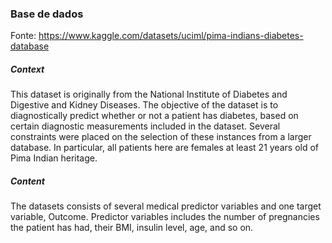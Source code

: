 ### Base de dados

Fonte: https://www.kaggle.com/datasets/uciml/pima-indians-diabetes-database

##### Context
This dataset is originally from the National Institute of Diabetes and Digestive and Kidney Diseases. The objective of the dataset is to diagnostically predict whether or not a patient has diabetes, based on certain diagnostic measurements included in the dataset. Several constraints were placed on the selection of these instances from a larger database. In particular, all patients here are females at least 21 years old of Pima Indian heritage.

##### Content
The datasets consists of several medical predictor variables and one target variable, Outcome. Predictor variables includes the number of pregnancies the patient has had, their BMI, insulin level, age, and so on.
